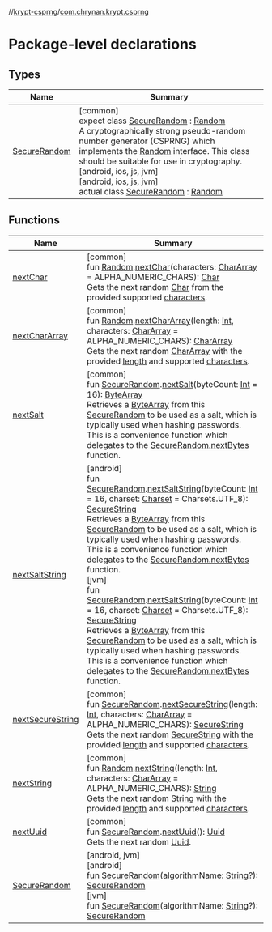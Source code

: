 //[krypt-csprng](../../index.md)/[com.chrynan.krypt.csprng](index.md)

# Package-level declarations

## Types

| Name | Summary |
|---|---|
| [SecureRandom](-secure-random/index.md) | [common]<br>expect class [SecureRandom](-secure-random/index.md) : [Random](https://kotlinlang.org/api/latest/jvm/stdlib/kotlin.random/-random/index.html)<br>A cryptographically strong pseudo-random number generator (CSPRNG) which implements the [Random](https://kotlinlang.org/api/latest/jvm/stdlib/kotlin.random/-random/index.html) interface. This class should be suitable for use in cryptography.<br>[android, ios, js, jvm]<br>[android, ios, js, jvm]<br>actual class [SecureRandom](-secure-random/index.md) : [Random](https://kotlinlang.org/api/latest/jvm/stdlib/kotlin.random/-random/index.html) |

## Functions

| Name | Summary |
|---|---|
| [nextChar](next-char.md) | [common]<br>fun [Random](https://kotlinlang.org/api/latest/jvm/stdlib/kotlin.random/-random/index.html).[nextChar](next-char.md)(characters: [CharArray](https://kotlinlang.org/api/latest/jvm/stdlib/kotlin/-char-array/index.html) = ALPHA_NUMERIC_CHARS): [Char](https://kotlinlang.org/api/latest/jvm/stdlib/kotlin/-char/index.html)<br>Gets the next random [Char](https://kotlinlang.org/api/latest/jvm/stdlib/kotlin/-char/index.html) from the provided supported [characters](next-char.md). |
| [nextCharArray](next-char-array.md) | [common]<br>fun [Random](https://kotlinlang.org/api/latest/jvm/stdlib/kotlin.random/-random/index.html).[nextCharArray](next-char-array.md)(length: [Int](https://kotlinlang.org/api/latest/jvm/stdlib/kotlin/-int/index.html), characters: [CharArray](https://kotlinlang.org/api/latest/jvm/stdlib/kotlin/-char-array/index.html) = ALPHA_NUMERIC_CHARS): [CharArray](https://kotlinlang.org/api/latest/jvm/stdlib/kotlin/-char-array/index.html)<br>Gets the next random [CharArray](https://kotlinlang.org/api/latest/jvm/stdlib/kotlin/-char-array/index.html) with the provided [length](next-char-array.md) and supported [characters](next-char-array.md). |
| [nextSalt](next-salt.md) | [common]<br>fun [SecureRandom](-secure-random/index.md).[nextSalt](next-salt.md)(byteCount: [Int](https://kotlinlang.org/api/latest/jvm/stdlib/kotlin/-int/index.html) = 16): [ByteArray](https://kotlinlang.org/api/latest/jvm/stdlib/kotlin/-byte-array/index.html)<br>Retrieves a [ByteArray](https://kotlinlang.org/api/latest/jvm/stdlib/kotlin/-byte-array/index.html) from this [SecureRandom](-secure-random/index.md) to be used as a salt, which is typically used when hashing passwords. This is a convenience function which delegates to the [SecureRandom.nextBytes](-secure-random/index.md#522760022%2FFunctions%2F-1023948260) function. |
| [nextSaltString](../../../krypt-csprng/krypt-csprng/com.chrynan.krypt.csprng/[jvm]next-salt-string.md) | [android]<br>fun [SecureRandom](-secure-random/index.md).[nextSaltString]([android]next-salt-string.md)(byteCount: [Int](https://kotlinlang.org/api/latest/jvm/stdlib/kotlin/-int/index.html) = 16, charset: [Charset](https://developer.android.com/reference/kotlin/java/nio/charset/Charset.html) = Charsets.UTF_8): [SecureString](../../../krypt-core/krypt-core/com.chrynan.krypt.core/-secure-string/index.md)<br>Retrieves a [ByteArray](https://kotlinlang.org/api/latest/jvm/stdlib/kotlin/-byte-array/index.html) from this [SecureRandom](-secure-random/index.md) to be used as a salt, which is typically used when hashing passwords. This is a convenience function which delegates to the [SecureRandom.nextBytes](-secure-random/[android]next-bytes.md) function.<br>[jvm]<br>fun [SecureRandom](-secure-random/index.md).[nextSaltString]([jvm]next-salt-string.md)(byteCount: [Int](https://kotlinlang.org/api/latest/jvm/stdlib/kotlin/-int/index.html) = 16, charset: [Charset](https://developer.android.com/reference/kotlin/java/nio/charset/Charset.html) = Charsets.UTF_8): [SecureString](../../../krypt-core/krypt-core/com.chrynan.krypt.core/-secure-string/index.md)<br>Retrieves a [ByteArray](https://kotlinlang.org/api/latest/jvm/stdlib/kotlin/-byte-array/index.html) from this [SecureRandom](-secure-random/index.md) to be used as a salt, which is typically used when hashing passwords. This is a convenience function which delegates to the [SecureRandom.nextBytes](-secure-random/[jvm]next-bytes.md) function. |
| [nextSecureString](next-secure-string.md) | [common]<br>fun [SecureRandom](-secure-random/index.md).[nextSecureString](next-secure-string.md)(length: [Int](https://kotlinlang.org/api/latest/jvm/stdlib/kotlin/-int/index.html), characters: [CharArray](https://kotlinlang.org/api/latest/jvm/stdlib/kotlin/-char-array/index.html) = ALPHA_NUMERIC_CHARS): [SecureString](../../../krypt-core/krypt-core/com.chrynan.krypt.core/-secure-string/index.md)<br>Gets the next random [SecureString](../../../krypt-core/krypt-core/com.chrynan.krypt.core/-secure-string/index.md) with the provided [length](next-secure-string.md) and supported [characters](next-secure-string.md). |
| [nextString](next-string.md) | [common]<br>fun [Random](https://kotlinlang.org/api/latest/jvm/stdlib/kotlin.random/-random/index.html).[nextString](next-string.md)(length: [Int](https://kotlinlang.org/api/latest/jvm/stdlib/kotlin/-int/index.html), characters: [CharArray](https://kotlinlang.org/api/latest/jvm/stdlib/kotlin/-char-array/index.html) = ALPHA_NUMERIC_CHARS): [String](https://kotlinlang.org/api/latest/jvm/stdlib/kotlin/-string/index.html)<br>Gets the next random [String](https://kotlinlang.org/api/latest/jvm/stdlib/kotlin/-string/index.html) with the provided [length](next-string.md) and supported [characters](next-string.md). |
| [nextUuid](next-uuid.md) | [common]<br>fun [SecureRandom](-secure-random/index.md).[nextUuid](next-uuid.md)(): [Uuid](../../../krypt-uuid/krypt-uuid/com.chrynan.krypt.uuid/-uuid/index.md)<br>Gets the next random [Uuid](../../../krypt-uuid/krypt-uuid/com.chrynan.krypt.uuid/-uuid/index.md). |
| [SecureRandom](../../../krypt-csprng/krypt-csprng/com.chrynan.krypt.csprng/[jvm]-secure-random.md) | [android, jvm]<br>[android]<br>fun [SecureRandom]([android]-secure-random.md)(algorithmName: [String](https://kotlinlang.org/api/latest/jvm/stdlib/kotlin/-string/index.html)?): [SecureRandom](-secure-random/index.md)<br>[jvm]<br>fun [SecureRandom]([jvm]-secure-random.md)(algorithmName: [String](https://kotlinlang.org/api/latest/jvm/stdlib/kotlin/-string/index.html)?): [SecureRandom](-secure-random/index.md) |
